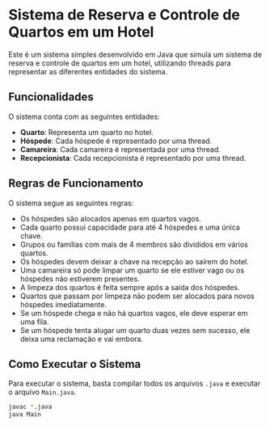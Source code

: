 # Sistema de Reserva e Controle de Quartos em um Hotel

Este é um sistema simples desenvolvido em Java que simula um sistema de reserva e controle de quartos em um hotel, utilizando threads para representar as diferentes entidades do sistema.

## Funcionalidades

O sistema conta com as seguintes entidades:

- **Quarto**: Representa um quarto no hotel.
- **Hóspede**: Cada hóspede é representado por uma thread.
- **Camareira**: Cada camareira é representada por uma thread.
- **Recepcionista**: Cada recepcionista é representado por uma thread.

## Regras de Funcionamento

O sistema segue as seguintes regras:

- Os hóspedes são alocados apenas em quartos vagos.
- Cada quarto possui capacidade para até 4 hóspedes e uma única chave.
- Grupos ou famílias com mais de 4 membros são divididos em vários quartos.
- Os hóspedes devem deixar a chave na recepção ao saírem do hotel.
- Uma camareira só pode limpar um quarto se ele estiver vago ou os hóspedes não estiverem presentes.
- A limpeza dos quartos é feita sempre após a saída dos hóspedes.
- Quartos que passam por limpeza não podem ser alocados para novos hóspedes imediatamente.
- Se um hóspede chega e não há quartos vagos, ele deve esperar em uma fila.
- Se um hóspede tenta alugar um quarto duas vezes sem sucesso, ele deixa uma reclamação e vai embora.

## Como Executar o Sistema

Para executar o sistema, basta compilar todos os arquivos `.java` e executar o arquivo `Main.java`.

```bash
javac *.java
java Main
```

